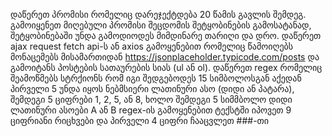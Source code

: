 დაწერეთ პრომისი რომელიც დარეჯექტდება 20 წამის გავლის შემდეგ. გამოიყენეთ მიღებული პრომისი შეცდომის შეტყობინების გამოსატანად, შეტყობინებაში უნდა გამოდიოდეს მიმდინარე თარიღი და დრო.
დაწერეთ ajax request fetch api-ს ან axios გამოყენებით რომელიც წამოიღებს მონაცემებს მისამართიდან https://jsonplaceholder.typicode.com/posts და გამოიტანს პოსტების სათაურების სიას (ul ან ol).
დაწერეთ regex რომელიც შეამოწმებს სტრქიონს რომ იგი შედგებოდეს 15 სიმბოლოსგან აქედან პირველი 5 უნდა იყოს ნებმსიერი ლათინური ასო (დიდი ან პატარა), შემდეგი 5 ციფრები 1, 2, 5, ან 8, ხოლო შემდეგი 5 სიმმბოლო დიდი ლათინური ასოები A ან B
regex-ის გამოყენებით ტექსტში იპოვეთ 9 ციფრიანი რიცხვები და პირველი 4 ციფრი ჩააცვლეთ ###-თი
